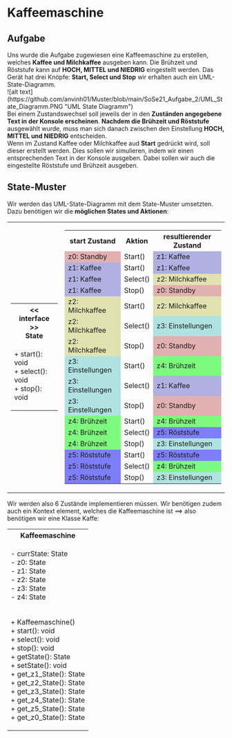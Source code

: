 <h1>Kaffeemaschine</h1>
<h2>Aufgabe</h2>
Uns wurde die Aufgabe zugewiesen eine Kaffeemaschine zu erstellen, welches <b>Kaffee und Milchkaffee</b> ausgeben kann. 
Die Brühzeit und Röststufe kann auf <b>HOCH, MITTEL und NIEDRIG</b> eingestellt werden. 
Das Gerät hat drei Knöpfe: <b>Start, Select und Stop</b> wir erhalten auch ein 
UML-State-Diagramm.<br>
![alt text](https://github.com/anvinh01/Muster/blob/main/SoSe21_Aufgabe_2/UML_State_Diagramm.PNG "UML State Diagramm")
<br>
Bei einem Zustandswechsel soll jeweils der in den <b>Zuständen angegebene Text in der Konsole erscheinen</b>. 
<b>Nachdem die Brühzeit und Röststufe</b> ausgewählt wurde, muss man sich danach 
zwischen den Einstellung <b>HOCH, MITTEL und NIEDRIG</b> entscheiden.<br>
Wenn im Zustand Kaffee oder Milchkaffee aud <b>Start</b> gedrückt wird, soll dieser erstellt werden. 
Dies sollen wir simulieren, indem wir einen entsprechenden Text in der Konsole ausgeben. 
Dabei sollen wir auch die eingestellte Röststufe und Brühzeit ausgeben.

<h2>State-Muster</h2>
Wir werden das UML-State-Diagramm mit dem State-Muster umsetzten.<br>
Dazu benötigen wir die <b>möglichen States und Aktionen</b>:
<table>
    <tr style="border: 0px;">
        <td style="border: 0px;">
            <table>
                <tr>
                    <th><< interface >><br>State</th>
                </tr>
                <tr>
                    <td>
                        <ul style="padding-left: 0px; list-style: none;">
                            <li>+ start(): void</li>
                            <li>+ select(): void</li>
                            <li>+ stop(): void</li>
                        </ul>
                    </td>
                </tr>
            </table>
        </td>
        <td style="border: 0px;">
           <table>
                <tr>
                    <th>start Zustand</th>
                    <th>Aktion</th>
                    <th>resultierender Zustand</th>
                </tr>
                <tr>
                    <td style="background: rgba(200, 100, 100, 0.5);">z0: Standby</td>
                    <td>Start()</td>
                    <td style="background: rgba(100, 100, 200, 0.5);">z1: Kaffee</td>
                </tr>
                <tr>
                    <td style="background: rgba(100, 100, 200, 0.5);">z1: Kaffee</td>
                    <td>Start()</td>
                    <td style="background: rgba(100, 100, 200, 0.5);">z1: Kaffee</td>
                </tr>
                <tr>
                    <td style="background: rgba(100, 100, 200, 0.5);">z1: Kaffee</td>
                    <td>Select()</td>
                    <td style="background: rgba(200, 200, 100, 0.5);">z2: Milchkaffee</td>
                </tr>
                <tr>
                    <td style="background: rgba(100, 100, 200, 0.5);">z1: Kaffee</td>
                    <td>Stop()</td>
                    <td style="background: rgba(200, 100, 100, 0.5);">z0: Standby</td>
                </tr>
                <tr>
                    <td style="background: rgba(200, 200, 100, 0.5);">z2: Milchkaffee</td>
                    <td>Start()</td>
                    <td style="background: rgba(200, 200, 100, 0.5);">z2: Milchkaffee</td>
                </tr>
                <tr>
                    <td style="background: rgba(200, 200, 100, 0.5);">z2: Milchkaffee</td>
                    <td>Select()</td>
                    <td style="background: rgba(100, 200, 200, 0.5);">z3: Einstellungen</td>
                </tr>
                <tr>
                    <td style="background: rgba(200, 200, 100, 0.5);">z2: Milchkaffee</td>
                    <td>Stop()</td>
                    <td style="background: rgba(200, 100, 100, 0.5);">z0: Standby</td>
                </tr>
                <tr>
                    <td style="background: rgba(100, 200, 200, 0.5);">z3: Einstellungen</td>
                    <td>Start()</td>
                    <td style="background: rgba(0, 250, 0, 0.5);">z4: Brühzeit</td>
                </tr>
                <tr>
                    <td style="background: rgba(100, 200, 200, 0.5);">z3: Einstellungen</td>
                    <td>Select()</td>
                    <td style="background: rgba(100, 100, 200, 0.5);">z1: Kaffee</td>
                </tr>
                <tr>
                    <td style="background: rgba(100, 200, 200, 0.5);">z3: Einstellungen</td>
                    <td>Stop()</td>
                    <td style="background: rgba(200, 100, 100, 0.5);">z0: Standby</td>
                </tr>
                <tr>
                    <td style="background: rgba(0, 250, 0, 0.5);">z4: Brühzeit</td>
                    <td>Start()</td>
                    <td style="background: rgba(0, 250, 0, 0.5);">z4: Brühzeit</td>
                </tr>
                <tr>
                    <td style="background: rgba(0, 250, 0, 0.5);">z4: Brühzeit</td>
                    <td>Select()</td>
                    <td style="background: rgba(0, 0, 250, 0.5);">z5: Röststufe</td>
                </tr>
                <tr>
                    <td style="background: rgba(0, 250, 0, 0.5);">z4: Brühzeit</td>
                    <td>Stop()</td>
                    <td style="background: rgba(100, 200, 200, 0.5);">z3: Einstellungen</td>
                </tr>
                <tr>
                    <td style="background: rgba(0, 0, 250, 0.5);">z5: Röststufe</td>
                    <td>Start()</td>
                    <td style="background: rgba(0, 0, 250, 0.5);">z5: Röststufe</td>
                </tr>
                <tr>
                    <td style="background: rgba(0, 0, 250, 0.5);">z5: Röststufe</td>
                    <td>Select()</td>
                    <td style="background: rgba(0, 250, 0, 0.5);">z4: Brühzeit</td>
                </tr>
                <tr>
                    <td style="background: rgba(0, 0, 250, 0.5);">z5: Röststufe</td>
                    <td>Stop()</td>
                    <td style="background: rgba(100, 200, 200, 0.5);">z3: Einstellungen</td>
                </tr>
            </table>
        </td>
    </tr>
</table>
Wir werden also 6 Zustände implementieren müssen. Wir benötigen zudem auch ein Kontext element, 
welches die Kaffeemaschine ist ==> also benötigen wir eine Klasse Kaffe:
<table>
    <tr>
        <th>Kaffeemaschine</th>
    </tr>
    <tr>
        <td>
            <ul style="list-style: none; padding-left: 0px;">
                <li>- currState: State</li>
                <li>- z0: State</li>
                <li>- z1: State</li>
                <li>- z2: State</li>
                <li>- z3: State</li>
                <li>- z4: State</li>
            </ul>
        </td>
    </tr>
    <tr>
        <td>
            <ul style="list-style: none; padding-left: 0px;">
                <li>+ Kaffeemaschine()</li>
                <li>+ start(): void</li>
                <li>+ select(): void</li>
                <li>+ stop(): void</li>
                <li>+ getState(): State</li>
                <li>+ setState(): void</li>
                <li>+ get_z1_State(): State</li>
                <li>+ get_z2_State(): State</li>
                <li>+ get_z3_State(): State</li>
                <li>+ get_z4_State(): State</li>
                <li>+ get_z5_State(): State</li>
                <li>+ get_z0_State(): State</li>
            </ul>
        </td>
    </tr>
</table>

